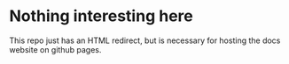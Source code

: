 # Nothing interesting here

This repo just has an HTML redirect, but is necessary for hosting the docs website on github pages.
